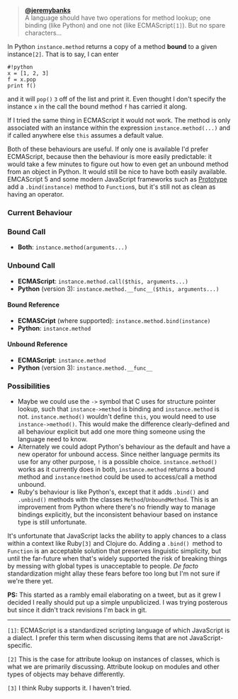 > **[@jeremybanks](http://twitter.com/jeremybanks/status/27022654170996736)**  
> A language should have two operations for method lookup; one binding (like Python) and one not (like ECMAScript`[1]`). But no spare characters...

In Python `instance.method` returns a copy of a method **bound** to a given instance`[2]`. That is to say, I can enter

    #!python
    x = [1, 2, 3]
    f = x.pop
    print f()

and it will `pop()` `3` off of the list and print it. Even thought I don't specify the instance `x` in the call the bound method `f` has carried it along.

If I tried the same thing in ECMAScript it would not work. The method is only associated with an instance within the expression `instance.method(...)` and if called anywhere else `this` assumes a default value.

Both of these behaviours are useful. If only one is available I'd prefer ECMAScript, because then the behaviour is more easily predictable: it would take a few minutes to figure out how to even get an unbound method from an object in Python. It would still be nice to have both easily available. EMCAScript 5 and some modern JavaScript frameworks such as [Prototype](http://www.prototypejs.org/) add a `.bind(instance)` method to `Function`s, but it's still not as clean as having an operator.

### Current Behaviour

### Bound Call

- **Both**: `instance.method(arguments...)`


### Unbound Call

- **ECMAScript**: `instance.method.call($this, arguments...)`
- **Python** (version 3): `instance.method.__func__($this, arguments...)`

#### Bound Reference

- **ECMASCript** (where supported): `instance.method.bind(instance)`
- **Python**: `instance.method`

#### Unbound Reference

- **ECMAScript**: `instance.method`
- **Python** (version 3): `instance.method.__func__`

### Possibilities

- Maybe we could use the `->` symbol that C uses for structure pointer lookup, such that `instance->method` is binding and `instance.method` is not. `instance.method()` wouldn't define `this`, you would need to use `instance->method()`. This would make the difference clearly-defined and all behaviour explicit but add one more thing someone using the language need to know.
- Alternately we could adopt Python's behaviour as the default and have a new operator for unbound access. Since neither language permits its use for any other purpose, `!` is a possible choice. `instance.method()` works as it currently does in both, `instance.method` returns a bound method and `instance!method` could be used to access/call a method unbound.
- Ruby's behaviour is like Python's, except that it adds `.bind()` and `.unbind()` methods with the classes `Method`/`UnboundMethod`. This is an improvement from Python where there's no friendly way to manage bindings explicitly, but the inconsistent behaviour based on instance type is still unfortunate.

It's unfortunate that JavaScript lacks the ability to apply chances to a class within a context like Ruby`[3]` and Clojure do. Adding a `.bind() `method to `Function` is an acceptable solution that preserves linguistic simplicity, but until the far-future when that's widely supported the risk of breaking things by messing with global types is unacceptable to people. _De facto_ standardization might allay these fears before too long but I'm not sure if we're there yet.

**PS:** This started as a rambly email elaborating on a tweet, but as it grew I decided I really should put up a simple unpublicized. I was trying posterous
but since it didn't track revisions I'm back in git.

---

`[1]`: ECMAScript is a standardized scripting language of which JavaScript is a dialect. I prefer this term when discussing items that are not JavaScript-specific.

`[2]` This is the case for attribute lookup on instances of classes, which is what we are primarily discussing. Attribute lookup on modules and other types of objects may behave differently.

`[3]` I think Ruby supports it. I haven't tried.
